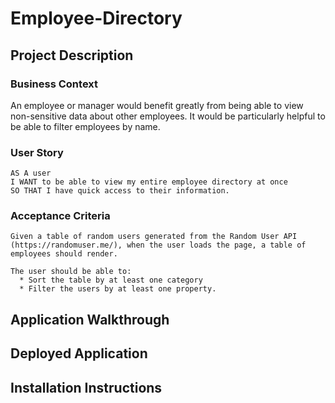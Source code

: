 # Employee-Directory

## Project Description


### Business Context


An employee or manager would benefit greatly from being able to view non-sensitive data about other employees. It would be particularly helpful to be able to filter employees by name.


### User Story

```
AS A user
I WANT to be able to view my entire employee directory at once 
SO THAT I have quick access to their information.
```

### Acceptance Criteria

```
Given a table of random users generated from the Random User API (https://randomuser.me/), when the user loads the page, a table of employees should render. 

The user should be able to:
  * Sort the table by at least one category
  * Filter the users by at least one property.
```

## Application Walkthrough

## Deployed Application

## Installation Instructions